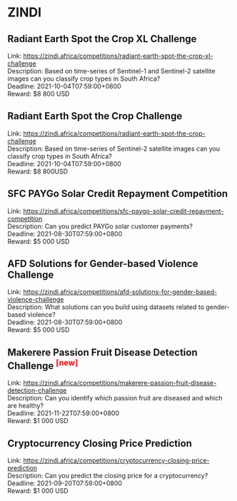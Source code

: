 # ZINDI



## Radiant Earth Spot the Crop XL Challenge

Link: https://zindi.africa/competitions/radiant-earth-spot-the-crop-xl-challenge  
Description: Based on time-series of Sentinel-1 and Sentinel-2 satellite images can you classify crop types in South Africa?  
Deadline: 2021-10-04T07:59:00+0800  
Reward: $8 800 USD  


## Radiant Earth Spot the Crop Challenge

Link: https://zindi.africa/competitions/radiant-earth-spot-the-crop-challenge  
Description: Based on time-series of Sentinel-2 satellite images can you classify crop types in South Africa?  
Deadline: 2021-10-04T07:59:00+0800  
Reward: $8 800USD  


## SFC PAYGo Solar Credit Repayment Competition

Link: https://zindi.africa/competitions/sfc-paygo-solar-credit-repayment-competition  
Description: Can you predict PAYGo solar customer payments?  
Deadline: 2021-08-30T07:59:00+0800  
Reward: $5 000 USD  


## AFD Solutions for Gender-based Violence Challenge

Link: https://zindi.africa/competitions/afd-solutions-for-gender-based-violence-challenge  
Description: What solutions can you build using datasets related to gender-based violence?  
Deadline: 2021-08-30T07:59:00+0800  
Reward: $5 000 USD  


## Makerere Passion Fruit Disease Detection Challenge <sup style="color:red">[new]<sup>  

Link: https://zindi.africa/competitions/makerere-passion-fruit-disease-detection-challenge  
Description: Can you identify which passion fruit are diseased and which are healthy?  
Deadline: 2021-11-22T07:59:00+0800  
Reward: $1 000 USD  


## Cryptocurrency Closing Price Prediction

Link: https://zindi.africa/competitions/cryptocurrency-closing-price-prediction  
Description: Can you predict the closing price for a cryptocurrency?   
Deadline: 2021-09-20T07:59:00+0800  
Reward: $1 000 USD  

